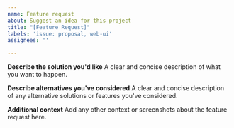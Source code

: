 ```yaml
---
name: Feature request
about: Suggest an idea for this project
title: "[Feature Request]"
labels: 'issue: proposal, web-ui'
assignees: ''

---
```


**Describe the solution you'd like**
A clear and concise description of what you want to happen.

**Describe alternatives you've considered**
A clear and concise description of any alternative solutions or features you've considered.

**Additional context**
Add any other context or screenshots about the feature request here.
